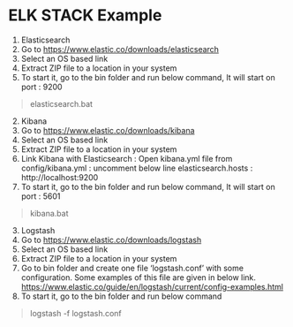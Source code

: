 ELK STACK Example
===================


1) Elasticsearch
1) Go to https://www.elastic.co/downloads/elasticsearch
2) Select an OS based link
3) Extract ZIP file to a location in your system
4) To start it, go to the bin folder and run below command, It will start on port : 9200
> elasticsearch.bat

2) Kibana 
1) Go to https://www.elastic.co/downloads/kibana
2) Select an OS based link
3) Extract ZIP file to a location in your system
4) Link Kibana with Elasticsearch : Open kibana.yml file from config/kibana.yml : uncomment below line
elasticsearch.hosts : http://localhost:9200
5) To start it, go to the bin folder and run below command, It will start on port : 5601
> kibana.bat

3) Logstash 
1) Go to https://www.elastic.co/downloads/logstash
2) Select an OS based link
3) Extract ZIP file to a location in your system
4) Go to bin folder and create one file ‘logstash.conf’ with some configuration. Some examples of this file are given in below link.
https://www.elastic.co/guide/en/logstash/current/config-examples.html
5) To start it, go to the bin folder and run below command
> logstash -f logstash.conf


